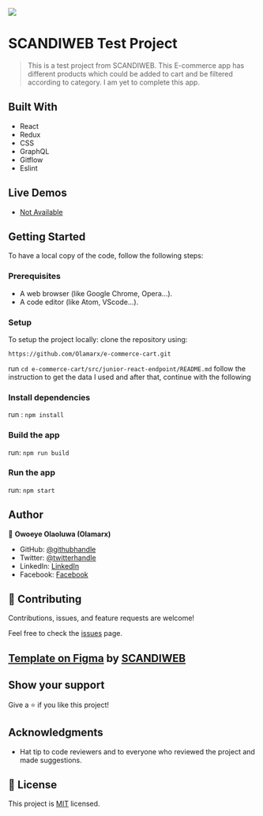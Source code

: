 ![](https://img.shields.io/badge/Test%20Project-SCANDIWEB-red)
# SCANDIWEB Test Project

> This is a test project from SCANDIWEB.
> This E-commerce app has different products which could be added to cart and be filtered according to category.
> I am yet to complete this app.

## Built With
- React
- Redux
- CSS
- GraphQL
- Gitflow
- Eslint

## Live Demos
- [Not Available]()

## Getting Started
To have a local copy of the code, follow the following steps:

### Prerequisites
- A web browser (like Google Chrome, Opera...).
- A code editor (like Atom, VScode...).

### Setup

To setup the project locally: clone the repository using:

```
https://github.com/Olamarx/e-commerce-cart.git
```
run  `cd e-commerce-cart/src/junior-react-endpoint/README.md`
follow the instruction to get the data I used and after that, continue with the following 
### Install dependencies
run : `npm install`

### Build the app
run: `npm run build`

### Run the app
run: `npm start`


## Author
👤 **Owoeye Olaoluwa (Olamarx)**

- GitHub: [@githubhandle](https://github.com/Olamarx)
- Twitter: [@twitterhandle](https://twitter.com/Owoeye0laoluwa)
- LinkedIn: [LinkedIn](https://www.linkedin.com/in/olaoluwa-owoeye-617702162/)
- Facebook: [Facebook](https://web.facebook.com/olaoluwa.owoeye.39)

## 🤝 Contributing
Contributions, issues, and feature requests are welcome!

Feel free to check the [issues](https://github.com/Olamarx/metric-web-app/issues) page.

## [Template on Figma](https://www.figma.com/file/MSyCAqVy1UgNap0pvqH6H3/Junior-Frontend-Test-Designs-(Public)) by [SCANDIWEB](https://scandiweb.com)

## Show your support
Give a ⭐️ if you like this project!

## Acknowledgments
- Hat tip to code reviewers and to everyone who reviewed the project and made suggestions.

## 📝 License
This project is [MIT](LICENSE) licensed.
